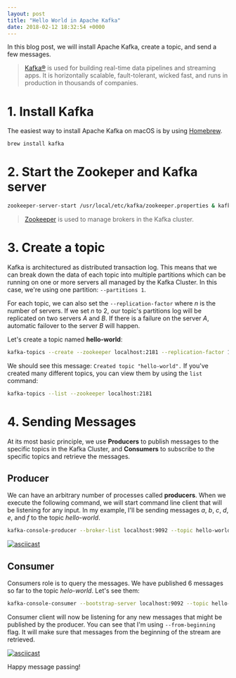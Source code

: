 ```yaml
---
layout: post
title: "Hello World in Apache Kafka"
date: 2018-02-12 18:32:54 +0000
---
```

In this blog post, we will install Apache Kafka, create a topic, and send a few messages.

> [Kafka®](https://kafka.apache.org/) is used for building real-time data pipelines and streaming apps. It is horizontally scalable, fault-tolerant, wicked fast, and runs in production in thousands of companies.

# 1. Install Kafka

The easiest way to install Apache Kafka on macOS is by using [Homebrew](https://brew.sh/).

```bash
brew install kafka
```

# 2. Start the Zookeper and Kafka server

```bash
zookeeper-server-start /usr/local/etc/kafka/zookeeper.properties & kafka-server-start /usr/local/etc/kafka/server.properties
```

> [Zookeeper](https://cwiki.apache.org/confluence/display/ZOOKEEPER/Index) is used to manage brokers in the Kafka cluster.

# 3. Create a topic

Kafka is architectured as distributed transaction log. This means that we can break down the data of each topic into multiple partitions which can be running on one or more servers all managed by the Kafka Cluster.
In this case, we're using one partition: `--partitions 1`.

For each topic, we can also set the `--replication-factor` where *n* is the number of servers. If we set *n* to 2, our topic's partitions log will be replicated on two servers *A* and *B*. If there is a failure on the server *A*, automatic failover to the server *B* will happen.

Let's create a topic named **hello-world**:

```bash
kafka-topics --create --zookeeper localhost:2181 --replication-factor 1 --partitions 1 --topic hello-world
```

We should see this message: `Created topic "hello-world".` If you've created many different topics, you can view them by using the `list` command:

```bash
kafka-topics --list --zookeeper localhost:2181
```

# 4. Sending Messages

At its most basic principle, we use **Producers** to publish messages to the specific topics in the Kafka Cluster, and **Consumers** to subscribe to the specific topics and retrieve the messages.

## Producer

We can have an arbitrary number of processes called **producers**. When we execute the following command, we will start command line client that will be listening for any input. In my example, I'll be sending messages *a*, *b*, *c*, *d*, *e*, and *f* to the topic *hello-world*.

```bash
kafka-console-producer --broker-list localhost:9092 --topic hello-world
```

[![asciicast](https://asciinema.org/a/162493.png)](https://asciinema.org/a/162493)

## Consumer

Consumers role is to query the messages. We have published 6 messages so far to the topic *helo-world*. Let's see them:

```bash
kafka-console-consumer --bootstrap-server localhost:9092 --topic hello-world --from-beginning
```

Consumer client will now be listening for any new messages that might be published by the producer.
You can see that I'm using `--from-beginning` flag. It will make sure that messages from the beginning of the stream are retrieved.

[![asciicast](https://asciinema.org/a/162494.png)](https://asciinema.org/a/162494)

Happy message passing!